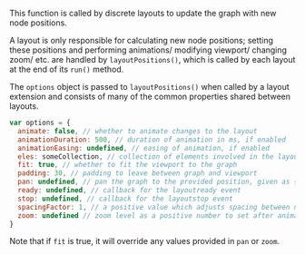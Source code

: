 This function is called by discrete layouts to update the graph with new node positions.

A layout is only responsible for calculating new node positions; setting these positions and performing animations/ modifying viewport/ changing zoom/ etc. are handled by `layoutPositions()`, which is called by each layout at the end of its `run()` method.

The `options` object is passed to `layoutPositions()` when called by a layout extension and consists of many of the common properties shared between layouts.

```js
var options = {
  animate: false, // whether to animate changes to the layout
  animationDuration: 500, // duration of animation in ms, if enabled
  animationEasing: undefined, // easing of animation, if enabled
  eles: someCollection, // collection of elements involved in the layout; set by cy.layout() or eles.layout()
  fit: true, // whether to fit the viewport to the graph
  padding: 30, // padding to leave between graph and viewport
  pan: undefined, // pan the graph to the provided position, given as { x, y }
  ready: undefined, // callback for the layoutready event
  stop: undefined, // callback for the layoutstop event
  spacingFactor: 1, // a positive value which adjusts spacing between nodes (>1 means greater than usual spacing)
  zoom: undefined // zoom level as a positive number to set after animation
}
```

Note that if `fit` is true, it will override any values provided in `pan` or `zoom`. 
